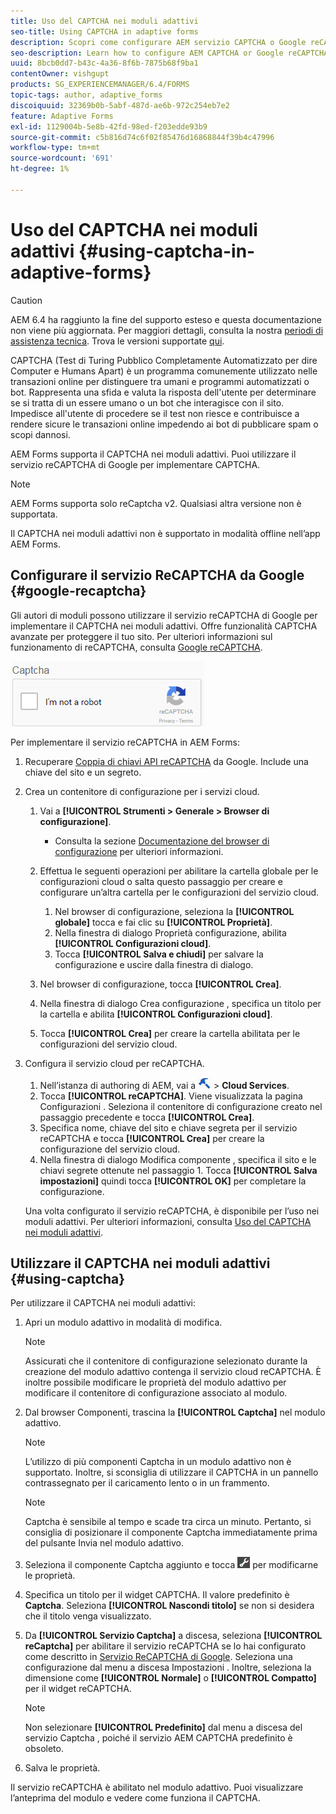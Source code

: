 ```yaml
---
title: Uso del CAPTCHA nei moduli adattivi
seo-title: Using CAPTCHA in adaptive forms
description: Scopri come configurare AEM servizio CAPTCHA o Google reCAPTCHA nei moduli adattivi.
seo-description: Learn how to configure AEM CAPTCHA or Google reCAPTCHA service in adaptive forms.
uuid: 8bcb0dd7-b43c-4a36-8f6b-7875b68f9ba1
contentOwner: vishgupt
products: SG_EXPERIENCEMANAGER/6.4/FORMS
topic-tags: author, adaptive_forms
discoiquuid: 32369b0b-5abf-487d-ae6b-972c254eb7e2
feature: Adaptive Forms
exl-id: 1129004b-5e8b-42fd-98ed-f203edde93b9
source-git-commit: c5b816d74c6f02f85476d16868844f39b4c47996
workflow-type: tm+mt
source-wordcount: '691'
ht-degree: 1%

---
```


# Uso del CAPTCHA nei moduli adattivi {#using-captcha-in-adaptive-forms}

>[!CAUTION]
>
>AEM 6.4 ha raggiunto la fine del supporto esteso e questa documentazione non viene più aggiornata. Per maggiori dettagli, consulta la nostra [periodi di assistenza tecnica](https://helpx.adobe.com/it/support/programs/eol-matrix.html). Trova le versioni supportate [qui](https://experienceleague.adobe.com/docs/).

CAPTCHA (Test di Turing Pubblico Completamente Automatizzato per dire Computer e Humans Apart) è un programma comunemente utilizzato nelle transazioni online per distinguere tra umani e programmi automatizzati o bot. Rappresenta una sfida e valuta la risposta dell&#39;utente per determinare se si tratta di un essere umano o un bot che interagisce con il sito. Impedisce all&#39;utente di procedere se il test non riesce e contribuisce a rendere sicure le transazioni online impedendo ai bot di pubblicare spam o scopi dannosi.

AEM Forms supporta il CAPTCHA nei moduli adattivi. Puoi utilizzare il servizio reCAPTCHA di Google per implementare CAPTCHA.

>[!NOTE]
>
>AEM Forms supporta solo reCaptcha v2. Qualsiasi altra versione non è supportata.
>
>Il CAPTCHA nei moduli adattivi non è supportato in modalità offline nell’app AEM Forms.

## Configurare il servizio ReCAPTCHA da Google {#google-recaptcha}

Gli autori di moduli possono utilizzare il servizio reCAPTCHA di Google per implementare il CAPTCHA nei moduli adattivi. Offre funzionalità CAPTCHA avanzate per proteggere il tuo sito. Per ulteriori informazioni sul funzionamento di reCAPTCHA, consulta [Google reCAPTCHA](https://developers.google.com/recaptcha/).

![ricontcha](assets/recaptcha.png)

Per implementare il servizio reCAPTCHA in AEM Forms:

1. Recuperare [Coppia di chiavi API reCAPTCHA](https://www.google.com/recaptcha/admin) da Google. Include una chiave del sito e un segreto.
1. Crea un contenitore di configurazione per i servizi cloud.

   1. Vai a **[!UICONTROL Strumenti > Generale > Browser di configurazione]**.
      * Consulta la sezione [Documentazione del browser di configurazione](/help/sites-administering/configurations.md) per ulteriori informazioni.
   1. Effettua le seguenti operazioni per abilitare la cartella globale per le configurazioni cloud o salta questo passaggio per creare e configurare un’altra cartella per le configurazioni del servizio cloud.

      1. Nel browser di configurazione, seleziona la **[!UICONTROL globale]** tocca e fai clic su **[!UICONTROL Proprietà]**.
      1. Nella finestra di dialogo Proprietà configurazione, abilita **[!UICONTROL Configurazioni cloud]**.
      1. Tocca **[!UICONTROL Salva e chiudi]** per salvare la configurazione e uscire dalla finestra di dialogo.
   1. Nel browser di configurazione, tocca **[!UICONTROL Crea]**.
   1. Nella finestra di dialogo Crea configurazione , specifica un titolo per la cartella e abilita **[!UICONTROL Configurazioni cloud]**.
   1. Tocca **[!UICONTROL Crea]** per creare la cartella abilitata per le configurazioni del servizio cloud.


1. Configura il servizio cloud per reCAPTCHA.

   1. Nell’istanza di authoring di AEM, vai a ![strumenti](assets/tools.png) >  **Cloud Services**.
   1. Tocca **[!UICONTROL reCAPTCHA]**. Viene visualizzata la pagina Configurazioni . Seleziona il contenitore di configurazione creato nel passaggio precedente e tocca **[!UICONTROL Crea]**.
   1. Specifica nome, chiave del sito e chiave segreta per il servizio reCAPTCHA e tocca **[!UICONTROL Crea]** per creare la configurazione del servizio cloud.
   1. Nella finestra di dialogo Modifica componente , specifica il sito e le chiavi segrete ottenute nel passaggio 1. Tocca **[!UICONTROL Salva impostazioni]** quindi tocca **[!UICONTROL OK]** per completare la configurazione.

   Una volta configurato il servizio reCAPTCHA, è disponibile per l’uso nei moduli adattivi. Per ulteriori informazioni, consulta [Uso del CAPTCHA nei moduli adattivi](#using-captcha).

## Utilizzare il CAPTCHA nei moduli adattivi {#using-captcha}

Per utilizzare il CAPTCHA nei moduli adattivi:

1. Apri un modulo adattivo in modalità di modifica.

   >[!NOTE]
   >
   >Assicurati che il contenitore di configurazione selezionato durante la creazione del modulo adattivo contenga il servizio cloud reCAPTCHA. È inoltre possibile modificare le proprietà del modulo adattivo per modificare il contenitore di configurazione associato al modulo.

1. Dal browser Componenti, trascina la **[!UICONTROL Captcha]** nel modulo adattivo.

   >[!NOTE]
   >
   >L’utilizzo di più componenti Captcha in un modulo adattivo non è supportato. Inoltre, si sconsiglia di utilizzare il CAPTCHA in un pannello contrassegnato per il caricamento lento o in un frammento.

   >[!NOTE]
   >
   >Captcha è sensibile al tempo e scade tra circa un minuto. Pertanto, si consiglia di posizionare il componente Captcha immediatamente prima del pulsante Invia nel modulo adattivo.

1. Seleziona il componente Captcha aggiunto e tocca ![cmppr](assets/cmppr.png) per modificarne le proprietà.
1. Specifica un titolo per il widget CAPTCHA. Il valore predefinito è **Captcha**. Seleziona **[!UICONTROL Nascondi titolo]** se non si desidera che il titolo venga visualizzato.
1. Da **[!UICONTROL Servizio Captcha]** a discesa, seleziona **[!UICONTROL reCaptcha]** per abilitare il servizio reCAPTCHA se lo hai configurato come descritto in [Servizio ReCAPTCHA di Google](#google-recaptcha). Seleziona una configurazione dal menu a discesa Impostazioni . Inoltre, seleziona la dimensione come **[!UICONTROL Normale]** o **[!UICONTROL Compatto]** per il widget reCAPTCHA.

   >[!NOTE]
   >
   >Non selezionare **[!UICONTROL Predefinito]** dal menu a discesa del servizio Captcha , poiché il servizio AEM CAPTCHA predefinito è obsoleto.

1. Salva le proprietà.

Il servizio reCAPTCHA è abilitato nel modulo adattivo. Puoi visualizzare l’anteprima del modulo e vedere come funziona il CAPTCHA.
